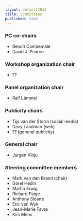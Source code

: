 ```yaml
---
layout: default2014
title: Committees
published: true
---
```


### PC co-chairs

* Benoît Combemale 
* David J. Pearce 

### Workshop organization chair

* ??

### Panel organization chair

* Ralf Lämmel

### Publicity chairs

* Tijs van der Storm (social media)
* Davy Landman (web)
* ?? (general publicity)

### General chair

* Jurgen Vinju

### Steering committee members

* Mark van den Brand (chair)
* Görel Hedin
* Martin Erwig
* Richard Paige
* Anthony Sloane
* Eric van Wyk
* Jean-Marie Favre
* Kim Mens